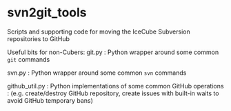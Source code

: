 # svn2git_tools
Scripts and supporting code for moving the IceCube Subversion repositories
to GitHub

Useful bits for non-Cubers:
git.py
: Python wrapper around some common `git` commands

svn.py
: Python wrapper around some common `svn` commands

github_util.py
: Python implementations of some common GitHub operations
: (e.g. create/destroy GitHub repository, create issues with built-in waits to avoid GitHub temporary bans)

